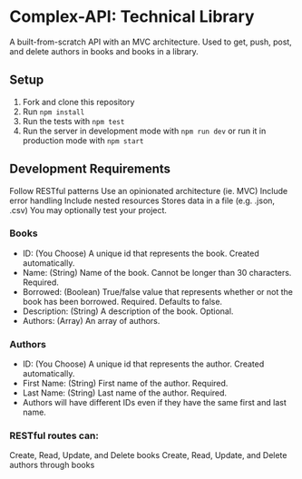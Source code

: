 # Complex-API: Technical Library

A built-from-scratch API with an MVC architecture.  Used to get, push, post, and delete authors in books and books in a library.

## Setup

1. Fork and clone this repository
2. Run `npm install`
3. Run the tests with `npm test`
4. Run the server in development mode with `npm run dev` or run it in production mode with `npm start`


## Development Requirements
Follow RESTful patterns
Use an opinionated architecture (ie. MVC)
Include error handling
Include nested resources
Stores data in a file (e.g. .json, .csv)
You may optionally test your project.

### Books
* ID: (You Choose) A unique id that represents the book. Created automatically.
* Name: (String) Name of the book. Cannot be longer than 30 characters. Required.
* Borrowed: (Boolean) True/false value that represents whether or not the book has been borrowed. Required. Defaults to false.
* Description: (String) A description of the book. Optional.
* Authors: (Array) An array of authors.

### Authors
* ID: (You Choose) A unique id that represents the author. Created automatically.
* First Name: (String) First name of the author. Required.
* Last Name: (String) Last name of the author. Required.
* Authors will have different IDs even if they have the same first and last name.

### RESTful routes can:
Create, Read, Update, and Delete books
Create, Read, Update, and Delete authors through books

